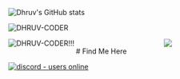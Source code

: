 ![Dhruv's GitHub stats](https://github-readme-stats.vercel.app/api?username=DHRUV-CODER&show_icons=true&theme=dracula)


<p><img align="center" src="https://github-readme-streak-stats.herokuapp.com/?user=DHRUV-CODER&theme=dracula" alt="DHRUV-CODER" /></p>


<p><img align="left" src="https://github-readme-stats.vercel.app/api/top-langs/?username=DHRUV-CODER&theme=dracula" alt="DHRUV-CODER!!!" /></p>

<div align="center"><img src="https://github-profile-trophy.vercel.app/?username=DHRUV-CODER&theme=dracula"></div>
# Find Me Here 
</p>
<p align="left">
  <a href="https://discord.gg/j2NeBaCWYy">
    <img src="https://img.shields.io/discord/790595270438027295?style=for-the-badge" alt="discord - users online" />
  </a>
</p>

